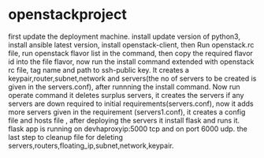 # openstackproject
first update the deployment machine. install update version of python3, install ansible latest version, install openstack-client,
then Run openstack.rc file, run openstack flavor list in the command, then copy the required flavor id  into the file flavor, now run the install command extended with openstack rc file, tag name and path to ssh-public key. It creates a keypair,router,subnet,network and servers(the no of servers to be created is given in the servers.conf), after runnning the install command. Now run operate command it deletes surplus servers, it creates the servers if any servers are down required to initial requirements(servers.conf), now it adds more servers given in the requirement (servers1.conf), it creates a config file and hosts file , after deploying the servers it install flask and runs it. flask app is running on devhaproxyip:5000 tcp and on port 6000 udp. the last step to cleanup file for deleting servers,routers,floating_ip,subnet,network,keypair.
